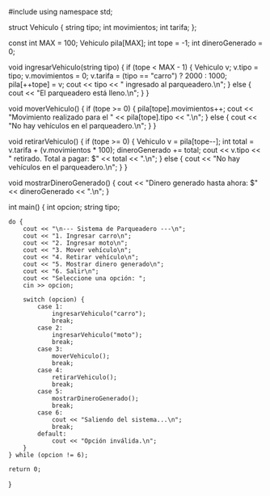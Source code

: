 #include <iostream>
using namespace std;

struct Vehiculo {
    string tipo;
    int movimientos;
    int tarifa;
};

const int MAX = 100;
Vehiculo pila[MAX];
int tope = -1;
int dineroGenerado = 0;

void ingresarVehiculo(string tipo) {
    if (tope < MAX - 1) {
        Vehiculo v;
        v.tipo = tipo;
        v.movimientos = 0;
        v.tarifa = (tipo == "carro") ? 2000 : 1000;
        pila[++tope] = v;
        cout << tipo << " ingresado al parqueadero.\n";
    } else {
        cout << "El parqueadero está lleno.\n";
    }
}

void moverVehiculo() {
    if (tope >= 0) {
        pila[tope].movimientos++;
        cout << "Movimiento realizado para el " << pila[tope].tipo << ".\n";
    } else {
        cout << "No hay vehículos en el parqueadero.\n";
    }
}

void retirarVehiculo() {
    if (tope >= 0) {
        Vehiculo v = pila[tope--];
        int total = v.tarifa + (v.movimientos * 100);
        dineroGenerado += total;
        cout << v.tipo << " retirado. Total a pagar: $" << total << ".\n";
    } else {
        cout << "No hay vehículos en el parqueadero.\n";
    }
}

void mostrarDineroGenerado() {
    cout << "Dinero generado hasta ahora: $" << dineroGenerado << ".\n";
}

int main() {
    int opcion;
    string tipo;

    do {
        cout << "\n--- Sistema de Parqueadero ---\n";
        cout << "1. Ingresar carro\n";
        cout << "2. Ingresar moto\n";
        cout << "3. Mover vehículo\n";
        cout << "4. Retirar vehículo\n";
        cout << "5. Mostrar dinero generado\n";
        cout << "6. Salir\n";
        cout << "Seleccione una opción: ";
        cin >> opcion;

        switch (opcion) {
            case 1:
                ingresarVehiculo("carro");
                break;
            case 2:
                ingresarVehiculo("moto");
                break;
            case 3:
                moverVehiculo();
                break;
            case 4:
                retirarVehiculo();
                break;
            case 5:
                mostrarDineroGenerado();
                break;
            case 6:
                cout << "Saliendo del sistema...\n";
                break;
            default:
                cout << "Opción inválida.\n";
        }
    } while (opcion != 6);

    return 0;
}
